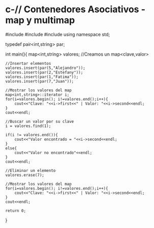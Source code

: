 # c-// Contenedores Asociativos - map y multimap

#include<iostream>
#include<iterator>
#include<map>
using namespace std;

typedef pair<int,string> par;

int main(){
	map<int,string> valores; //Creamos un map<clave,valor>
	
	//Insertar elementos
	valores.insert(par(5,"Alejandro"));
	valores.insert(par(2,"Estefany"));
	valores.insert(par(1,"Fatima"));
	valores.insert(par(7,"Juan"));
	
	//Mostrar los valores del map
	map<int,string>::iterator i;
	for(i=valores.begin(); i!=valores.end();i++){
		cout<<"Clave: "<<i->first<<" | Valor: "<<i->second<<endl;
	}
	cout<<endl;
	
	//Buscar un valor por su clave
	i = valores.find(1);
	
	if(i != valores.end()){
		cout<<"Valor encontrado = "<<i->second<<endl;
	}
	else{
		cout<<"Valor no encontrado"<<endl;
	}
	cout<<endl;
	
	//Eliminar un elemento
	valores.erase(7);
	
	//Mostrar los valores del map
	for(i=valores.begin(); i!=valores.end();i++){
		cout<<"Clave: "<<i->first<<" | Valor: "<<i->second<<endl;
	}
	cout<<endl;
	
	return 0;
}






